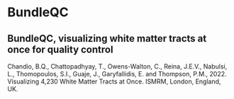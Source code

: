 # BundleQC

## BundleQC, visualizing white matter tracts at once for quality control

Chandio, B.Q., Chattopadhyay, T., Owens-Walton, C., Reina, J.E.V., Nabulsi, L., Thomopoulos, S.I., Guaje, J., Garyfallidis, E. and Thompson, P.M., 2022. Visualizing 4,230 White Matter Tracts at Once. ISMRM, London, England, UK.
